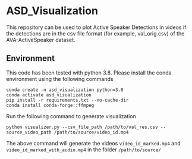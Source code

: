 # ASD_Visualization
This repository can be used to plot Active Speaker Detections in videos if the detections are in the csv file format (for example, val_orig.csv) of the AVA-ActiveSpeaker dataset.

## Environment
This code has been tested with python 3.8. Please install the conda environment using the following commands

```
conda create -n asd_visualization python=3.8
conda activate asd_visualization
pip install -r requirements.txt --no-cache-dir
conda install conda-forge::ffmpeg
```

Run the following command to generate visualization

```
python visualizer.py --csv_file_path /path/to/val_res.csv --source_video_path /path/to/source/video_id.mp4
```

The above command will generate the videos `video_id_marked.mp4` and `video_id_marked_with_audio.mp4` in the folder `/path/to/source/`
